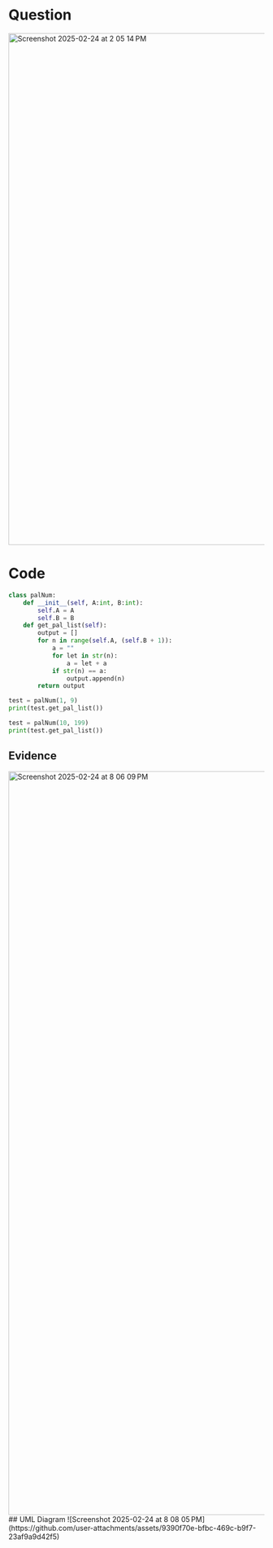 # Question


<img width="1006" alt="Screenshot 2025-02-24 at 2 05 14 PM" src="https://github.com/user-attachments/assets/43b123da-72bb-43a3-811f-6fa6258c51f8" />


# Code 
```.py
class palNum:
    def __init__(self, A:int, B:int):
        self.A = A
        self.B = B
    def get_pal_list(self):
        output = []
        for n in range(self.A, (self.B + 1)):
            a = ""
            for let in str(n):
                a = let + a
            if str(n) == a:
                output.append(n)
        return output

test = palNum(1, 9)
print(test.get_pal_list())

test = palNum(10, 199)
print(test.get_pal_list())

```
## Evidence 
<img width="1462" alt="Screenshot 2025-02-24 at 8 06 09 PM" src="https://github.com/user-attachments/assets/11a18d8d-b934-4f55-9d72-023e2422fd3a" />
## UML Diagram
![Screenshot 2025-02-24 at 8 08 05 PM](https://github.com/user-attachments/assets/9390f70e-bfbc-469c-b9f7-23af9a9d42f5)
